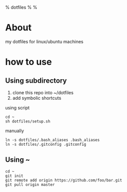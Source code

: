 % dotfiles
%
%

# About
my dotfiles for linux/ubuntu machines

# how to use

## Using subdirectory

1. clone this repo into ~/dotfiles
2. add symbolic shortcuts

using script

````
cd ~
sh dotfiles/setup.sh
````


manually
````
ln -s dotfiles/.bash_aliases .bash_aliases
ln -s dotfiles/.gitconfig .gitconfig

````

## Using ~

````
cd ~
git init
git remote add origin https://github.com/foo/bar.git
git pull origin master
````


